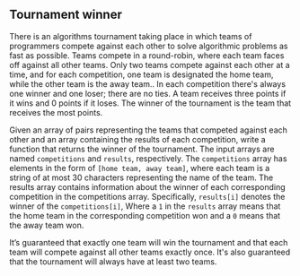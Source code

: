 ## Tournament winner

There is an algorithms tournament taking place in which teams of programmers compete against each other to solve algorithmic problems as fast as possible. Teams compete in a round-robin, where each team faces off against all other teams. Only two teams compete against each other at a time, and for each competition, one team is designated the home team, while the other team is the away team.. In each competition there's always one winner and one loser; there are no ties. A team receives three points if it wins and 0 points if it loses. The winner of the tournament is the team that receives the most points.

Given an array of pairs representing the teams that competed against each other and an array containing the results of each competition, write a function that returns the winner of the tournament. The input arrays are named `competitions` and `results`, respectively. The `competitions` array has elements in the form of `[home team, away team]`, where each team is a string of at most 30 characters representing the name of the team. The results array contains information about the winner of each corresponding competition in the competitions array. Specifically, `results[i]` denotes the winner of the `competitions[i]`, Where a `1` in the `results` array means that the home team in the corresponding competition won and a `0` means that the away team won.

It’s guaranteed that exactly one team will win the tournament and that each team will compete against all other teams exactly once. It's also guaranteed that the tournament will always have at least two teams.
